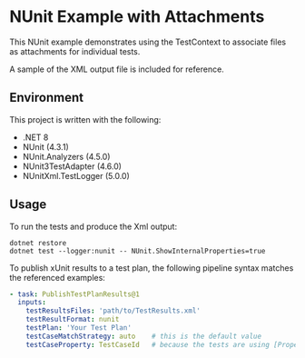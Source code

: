 # NUnit Example with Attachments

This NUnit example demonstrates using the TestContext to associate files as attachments for individual tests.

A sample of the XML output file is included for reference.

## Environment

This project is written with the following:

- .NET 8
- NUnit (4.3.1)
- NUnit.Analyzers (4.5.0)
- NUnit3TestAdapter (4.6.0)
- NUnitXml.TestLogger (5.0.0)

## Usage

To run the tests and produce the Xml output:

```shell
dotnet restore
dotnet test --logger:nunit -- NUnit.ShowInternalProperties=true
```

To publish xUnit results to a test plan, the following pipeline syntax matches the referenced examples:

```yaml
- task: PublishTestPlanResults@1
  inputs:
    testResultsFiles: 'path/to/TestResults.xml'
    testResultFormat: nunit
    testPlan: 'Your Test Plan'
    testCaseMatchStrategy: auto    # this is the default value
    testCaseProperty: TestCaseId   # because the tests are using [Property("TestCaseId", ...)]
```
